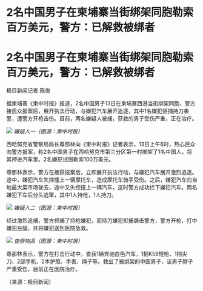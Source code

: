 # 2名中国男子在柬埔寨当街绑架同胞勒索百万美元，警方：已解救被绑者

# 2名中国男子在柬埔寨当街绑架同胞勒索百万美元，警方：已解救被绑者

极目新闻记者 陈俊

据柬埔寨《柬中时报》报道，2名中国男子13日在柬埔寨西港当街绑架同胞，警方接民众报案后，展开执法行动，与嫌犯汽车展开追逐，其中1名嫌犯拒捕持刀袭警，遭警方开枪击伤。目前，两名嫌疑人被捕，获救的男子受伤严重，正在治疗。

![](https://inews.gtimg.com/om_bt/OholNfsApnnor1cP63XIR4GcZSb5kEjfyn8ZFbdkqbPfIAA/1000)
_嫌疑人一（图源：柬中时报）_

西哈努克省警察局局长尊那林向《柬中时报》记者表示，13日上午6时，热心民众向警方报案，称2名中国男子在西哈努克市第三分区第一村绑架了1名中国人，将其押进汽车里。2名嫌犯试图勒索100万美元。

尊那林表示，警方在接获报案后，立即展开执法行动，与嫌犯汽车展开激烈追逐。途中，嫌犯汽车失控撞上一辆摩托车，造成摩托车骑手受伤。之后，嫌犯汽车向当地最大菜市场驶去，途中又失控撞上一辆汽车，这时警方成功拦下嫌犯汽车。两名嫌犯下车后分头逃窜，其中1人持枪，1人持刀。

![](https://inews.gtimg.com/om_bt/OpBb58NKmcqJIa1XhAFbXP2_STnP982NWveOqDGUkrjgcAA/1000)
_嫌疑人二（图源：柬中时报）_

经过激烈追捕，警方抓捕了持枪嫌犯，而持刀嫌犯拒捕袭击警方，警方开枪，打中嫌犯左腿，并将嫌犯送到医院急救。

![](https://inews.gtimg.com/om_bt/O2_7np73G5s2DsA_wa36a6CNbs1twTvSZGSsECzCl9uQkAA/1000)
_查获物品（图源：柬中时报）_

尊那林表示，警方在打击行动中，查获1辆奔驰白色汽车，1把K59短枪、1把尖刀、2部手机、2本护照、手表、绳子等。救出了被绑架的中国男子，该男子脖子严重受伤，目前正在医院治疗。

（来源：极目新闻）

